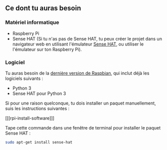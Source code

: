 ## Ce dont tu auras besoin

### Matériel informatique

* Raspberry Pi
* Sense HAT (Si tu n'as pas de Sense HAT, tu peux créer le projet dans un navigateur web en utilisant l'émulateur [Sense HAT](https://trinket.io/sense-hat), ou utiliser le l'émulateur sur ton Raspberry Pi).

### Logiciel
Tu auras besoin de la [dernière version de Raspbian](https://www.raspberrypi.org/downloads/), qui inclut déjà les logiciels suivants :

- Python 3
- Sense HAT pour Python 3

Si pour une raison quelconque, tu dois installer un paquet manuellement, suis les instructions suivantes :

[[[rpi-install-software]]]

Tape cette commande dans une fenêtre de terminal pour installer le paquet Sense HAT :

```bash
sudo apt-get install sense-hat
```
